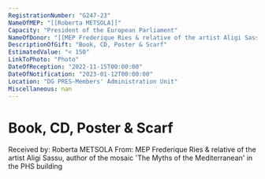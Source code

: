 ```yaml
---
RegistrationNumber: "G247-23"
NameOfMEP: "[[Roberta METSOLA]]"
Capacity: "President of the European Parliament"
NameOfDonor: "[[MEP Frederique Ries & relative of the artist Aligi Sassu, author of the mosaic 'The Myths of the Mediterranean' in the PHS building]]"
DescriptionOfGift: "Book, CD, Poster & Scarf"
EstimatedValue: "< 150"
LinkToPhoto: "Photo"
DateOfReception: "2022-11-15T00:00:00"
DateOfNotification: "2023-01-12T00:00:00"
Location: "DG PRES-Members' Administration Unit"
Miscellaneous: nan
---
```


# Book, CD, Poster & Scarf

Received by: Roberta METSOLA
From: MEP Frederique Ries & relative of the artist Aligi Sassu, author of the mosaic 'The Myths of the Mediterranean' in the PHS building
